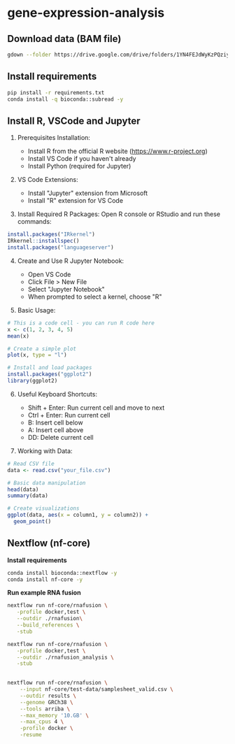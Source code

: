 # gene-expression-analysis

## Download data (BAM file)
```bash
gdown --folder https://drive.google.com/drive/folders/1YN4FEJdWyKzPQziyFFCE7iyipXsVERwp?usp=drive_link
```

## Install requirements
```bash
pip install -r requirements.txt
conda install -q bioconda::subread -y
```

## Install R, VSCode and Jupyter
1. Prerequisites Installation:
   - Install R from the official R website (https://www.r-project.org)
   - Install VS Code if you haven't already
   - Install Python (required for Jupyter)

2. VS Code Extensions:
   - Install "Jupyter" extension from Microsoft
   - Install "R" extension for VS Code

3. Install Required R Packages:
Open R console or RStudio and run these commands:
```R
install.packages("IRkernel")
IRkernel::installspec()
install.packages("languageserver")
```

4. Create and Use R Jupyter Notebook:
   - Open VS Code
   - Click File > New File
   - Select "Jupyter Notebook"
   - When prompted to select a kernel, choose "R"

5. Basic Usage:
```R
# This is a code cell - you can run R code here
x <- c(1, 2, 3, 4, 5)
mean(x)

# Create a simple plot
plot(x, type = "l")

# Install and load packages
install.packages("ggplot2")
library(ggplot2)
```

6. Useful Keyboard Shortcuts:
   - Shift + Enter: Run current cell and move to next
   - Ctrl + Enter: Run current cell
   - B: Insert cell below
   - A: Insert cell above
   - DD: Delete current cell

7. Working with Data:
```R
# Read CSV file
data <- read.csv("your_file.csv")

# Basic data manipulation
head(data)
summary(data)

# Create visualizations
ggplot(data, aes(x = column1, y = column2)) +
  geom_point()
```

## Nextflow (nf-core)

**Install requirements**
```bash
conda install bioconda::nextflow -y
conda install nf-core -y
```


**Run example RNA fusion**
```bash
nextflow run nf-core/rnafusion \
   -profile docker,test \
   --outdir ./rnafusion\
   --build_references \
   -stub

nextflow run nf-core/rnafusion \
   -profile docker,test \
   --outdir ./rnafusion_analysis \
   -stub

   
nextflow run nf-core/rnafusion \
    --input nf-core/test-data/samplesheet_valid.csv \
    --outdir results \
    --genome GRCh38 \
    --tools arriba \
    --max_memory '10.GB' \
    --max_cpus 4 \
    -profile docker \
    -resume   
```   